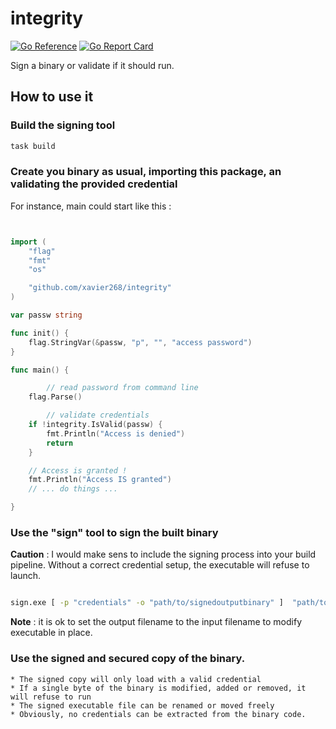 # integrity

[![Go Reference](https://pkg.go.dev/badge/github.com/xavier268/integrity.svg)](https://pkg.go.dev/github.com/xavier268/integrity) [![Go Report Card](https://goreportcard.com/badge/github.com/xavier268/integrity)](https://goreportcard.com/report/github.com/xavier268/integrity)

Sign a binary or validate if it should run.

## How to use it


### Build the signing tool

```bash
task build

```
   
### Create you binary as usual, importing this package, an validating the provided credential

For instance, main could start like this :

```go


import (
	"flag"
	"fmt"
	"os"

	"github.com/xavier268/integrity"
)

var passw string

func init() {
	flag.StringVar(&passw, "p", "", "access password")
}

func main() {

    	// read password from command line
	flag.Parse()

    	// validate credentials
	if !integrity.IsValid(passw) { 
		fmt.Println("Access is denied")
		return
	}

	// Access is granted !
	fmt.Println("Access IS granted")
	// ... do things ...

}


```

### Use the "sign" tool to sign the built binary

**Caution** : I would make sens to include the signing process into your build pipeline.
Without a correct credential setup, the executable will refuse to launch.

```bash

sign.exe [ -p "credentials" -o "path/to/signedoutputbinary" ]  "path/to/unsignadebinary" 

```

**Note** : it is ok to set the output filename to the input filename to modify executable in place.

### Use the signed and secured copy of the binary. 
   
    * The signed copy will only load with a valid credential
    * If a single byte of the binary is modified, added or removed, it will refuse to run
    * The signed executable file can be renamed or moved freely
    * Obviously, no credentials can be extracted from the binary code.
